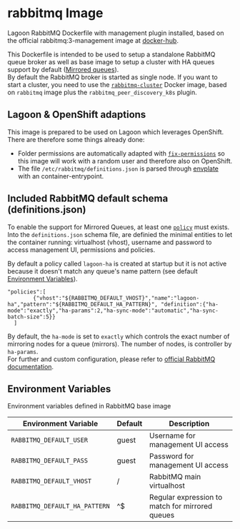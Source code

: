 # rabbitmq Image
Lagoon RabbitMQ Dockerfile with management plugin installed, based on the official rabbitmq:3-management image at [docker-hub](https://hub.docker.com/_/rabbitmq).

This Dockerfile is intended to be used to setup a standalone RabbitMQ queue broker as well as base image to setup a cluster with HA queues support by default ([Mirrored queues](https://www.rabbitmq.com/ha.html)).   
By default the RabbitMQ broker is started as single node. If you want to start a cluster, you need to use the [`rabbitmq-cluster`](https://github.com/amazeeio/lagoon/blob/master/images/rabbitmq-cluster/Dockerfile) Docker image, based on `rabbitmq` image plus the `rabbitmq_peer_discovery_k8s` plugin.

## Lagoon & OpenShift adaptions
This image is prepared to be used on Lagoon which leverages OpenShift. There are therefore some things already done:

- Folder permissions are automatically adapted with [`fix-permissions`](https://github.com/sclorg/s2i-base-container/blob/master/core/root/usr/bin/fix-permissions) so this image will work with a random user and therefore also on OpenShift.
- The file `/etc/rabbitmq/definitions.json` is parsed through [envplate](https://github.com/kreuzwerker/envplate) with an container-entrypoint.

## Included RabbitMQ default schema (definitions.json)
To enable the support for Mirrored Queues, at least one [`policy`](https://www.rabbitmq.com/parameters.html#policies) must exists.   
Into the `definitions.json` schema file, are definied the minimal entities to let the container running: virtualhost (vhost), username and password to access management UI, permissions and policies.  

By default a policy called `lagoon-ha` is created at startup but it is not active because it doesn't match any queue's name pattern (see default [Environment Variables](#environment-variables)).  
```
"policies":[
        {"vhost":"${RABBITMQ_DEFAULT_VHOST}","name":"lagoon-ha","pattern":"${RABBITMQ_DEFAULT_HA_PATTERN}", "definition":{"ha-mode":"exactly","ha-params":2,"ha-sync-mode":"automatic","ha-sync-batch-size":5}}
  ]
```
By default, the `ha-mode` is set to `exactly` which controls the exact number of mirroring nodes for a queue (mirrors). The number of nodes, is controller by `ha-params`.   
For further and custom configuration, please refer to [official RabbitMQ documentation](https://www.rabbitmq.com/ha.html).

## Environment Variables
Environment variables defined in RabbitMQ base image

| Environment Variable              | Default   | Description                                    |
| --------------------------------- | --------- | ---------------------------------------------- |
| `RABBITMQ_DEFAULT_USER`           |   guest 	| Username for management UI access              |
| `RABBITMQ_DEFAULT_PASS`           |   guest 	| Password for management UI access              |
| `RABBITMQ_DEFAULT_VHOST`          |   /	| RabbitMQ main virtualhost|
| `RABBITMQ_DEFAULT_HA_PATTERN`     |   ^$	| Regular expression to match for mirrored queues|

